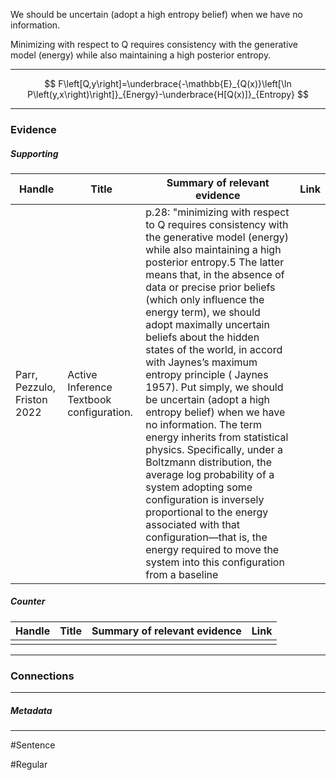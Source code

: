 We should be uncertain (adopt a high entropy belief) when we have no information.

Minimizing with respect to Q requires consistency with the generative model (energy) while also maintaining a high posterior entropy.
***
$$ 
F\left[Q,y\right]=\underbrace{-\mathbb{E}_{Q(x)}\left[\ln P\left(y,x\right)\right]}_{Energy}-\underbrace{H[Q(x)]}_{Entropy}
$$
***
### Evidence
##### Supporting

| Handle                      | Title                                    | Summary of relevant evidence                                                                                                                                                                                                                                                                                                                                                                                                                                                                                                                                                                                                                                                                                                                                                                                                                                    | Link                                                                                                 |
| --------------------------- | ---------------------------------------- | --------------------------------------------------------------------------------------------------------------------------------------------------------------------------------------------------------------------------------------------------------------------------------------------------------------------------------------------------------------------------------------------------------------------------------------------------------------------------------------------------------------------------------------------------------------------------------------------------------------------------------------------------------------------------------------------------------------------------------------------------------------------------------------------------------------------------------------------------------------- | ---------------------------------------------------------------------------------------------------- |
| Parr, Pezzulo, Friston 2022 | Active Inference Textbook configuration. | p.28: "minimizing with respect to Q  requires consistency with the generative model (energy) while also maintaining a high posterior entropy.5 The latter means that, in the absence  of data or precise prior beliefs (which only influence the energy term), we  should adopt maximally uncertain beliefs about the hidden states of the  world, in accord with Jaynes’s maximum entropy principle ( Jaynes 1957).  Put simply, we should be uncertain (adopt a high entropy belief) when we  have no information. The term energy inherits from statistical physics. Specifically, under a Boltzmann distribution, the average log probability of a  system adopting some configuration is inversely proportional to the energy  associated with that configuration—that is, the energy required to move  the system into this configuration from a baseline | [](https://direct.mit.edu/books/oa-monograph/5299/Active-InferenceThe-Free-Energy-Principle-in-Mind) |
##### Counter
| Handle | Title | Summary of relevant evidence | Link |
| ------ | ----- | ---------------------------- | ---- |
|        |       |                              |      |

***
### Connections

***
##### Metadata
***
#Sentence

#Regular
